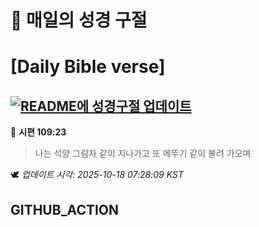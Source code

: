 # 🙏 매일의 성경 구절
# [Daily Bible verse]
## [![README에 성경구절 업데이트](https://github.com/DONGSUKA/first_test/actions/workflows/update-readme-bible.yml/badge.svg)](https://github.com/DONGSUKA/first_test/actions/workflows/update-readme-bible.yml)
<!-- START_BIBLE_VERSE -->
📖 **시편 109:23**
> 나는 석양 그림자 같이 지나가고 또 메뚜기 같이 불려 가오며

🕊️ _업데이트 시각: 2025-10-18 07:28:09 KST_
  <!-- END_BIBLE_VERSE -->
## GITHUB_ACTION
